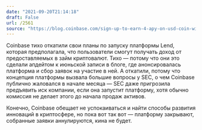 ```yaml
---
date: "2021-09-20T21:14:18"
draft: False
url: /2561
source: "https://blog.coinbase.com/sign-up-to-earn-4-apy-on-usd-coin-with-coinbase-cdad79e5f5eb"
---
```


Coinbase тихо откатили свои планы по запуску платформы Lend, которая предполагала, что пользователи смогут получать доход от предоставляемых в займ криптовалют. Тихо — потому что они это сделали апдейтом к июньской записи в блоге, где анонсировалась платформа и сбор заявок на участие в ней. А откатили, потому что концепция платформы вызвала большие вопросы у SEC, о чем Coinbase публично жаловался в начале месяца — SEC даже пригрозила предъявить иск компании, если она запустит платформу, хотя обычно комиссия не делает этого до начала продаж активов.

Конечно, Coinbase обещает не успокаиваться и найти способы развития инноваций в криптосфере, но пока вот так вот — платформу закрывают, собранные заявки аннулируются, кина не будет.
